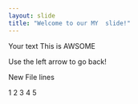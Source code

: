 ```yaml
---
layout: slide
title: "Welcome to our MY  slide!"
---
```

Your text  This is AWSOME

Use the left arrow to go back!


New File lines

1
2
3
4
5

